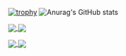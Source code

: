 [![trophy](https://github-profile-trophy.vercel.app/?username=fnogcps&theme=juicyfresh&row=2&column=3)](https://github.com/ryo-ma/github-profile-trophy)
![Anurag's GitHub stats](https://github-readme-stats.vercel.app/api/?username=fnogcps&show_icons=true&title_color=fff&icon_color=79ff97&text_color=9f9f9f&bg_color=151515&include_all_commits=true)

<div>
   <a href="https://github.com/anuraghazra/github-readme-stats">
    <img align="center" src="https://github-readme-stats.vercel.app/api/pin/?username=fnogcps&repo=orbital-frontend">
  </a>
  <a href="https://github.com/anuraghazra/github-readme-stats">
    <img align="center" src="https://github-readme-stats.vercel.app/api/pin/?username=fnogcps&repo=quotation-api">
  </a>
  <p></p>
  <a href="https://github.com/anuraghazra/github-readme-stats">
    <img align="center" src="https://github-readme-stats.vercel.app/api/pin/?username=fnogcps&repo=qrcode-generator">
  </a>
  <a href="https://github.com/anuraghazra/github-readme-stats">
    <img align="center" src="https://github-readme-stats.vercel.app/api/pin/?username=fnogcps&repo=cpf-validator">
  </a>
</div>
